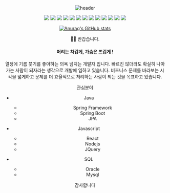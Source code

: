 <div align="center">
  
  ![header](https://capsule-render.vercel.app/api?type=wave&color=auto&height=300&section=header&text=capsule%20render&fontSize=90)
  
  <img src="https://img.shields.io/badge/Java-007396?style=flat-square&logo=#Java&logoColor=white"/>
  <img src="https://img.shields.io/badge/배지텍스트-배지컬러코드?style=flat-square&logo=아이콘이름&logoColor=white"/>
  <img src="https://img.shields.io/badge/배지텍스트-배지컬러코드?style=flat-square&logo=아이콘이름&logoColor=white"/>
  <img src="https://img.shields.io/badge/배지텍스트-배지컬러코드?style=flat-square&logo=아이콘이름&logoColor=white"/>
  <img src="https://img.shields.io/badge/배지텍스트-배지컬러코드?style=flat-square&logo=아이콘이름&logoColor=white"/>
  <img src="https://img.shields.io/badge/배지텍스트-배지컬러코드?style=flat-square&logo=아이콘이름&logoColor=white"/>
  <img src="https://img.shields.io/badge/배지텍스트-배지컬러코드?style=flat-square&logo=아이콘이름&logoColor=white"/>
  <img src="https://img.shields.io/badge/배지텍스트-배지컬러코드?style=flat-square&logo=아이콘이름&logoColor=white"/>
  <img src="https://img.shields.io/badge/배지텍스트-배지컬러코드?style=flat-square&logo=아이콘이름&logoColor=white"/>
  <img src="https://img.shields.io/badge/배지텍스트-배지컬러코드?style=flat-square&logo=아이콘이름&logoColor=white"/>
  <img src="https://img.shields.io/badge/배지텍스트-배지컬러코드?style=flat-square&logo=아이콘이름&logoColor=white"/>
  <img src="https://img.shields.io/badge/배지텍스트-배지컬러코드?style=flat-square&logo=아이콘이름&logoColor=white"/>
  <img src="https://img.shields.io/badge/배지텍스트-배지컬러코드?style=flat-square&logo=아이콘이름&logoColor=white"/>
  
  [![Anurag's GitHub stats](https://github-readme-stats.vercel.app/api?username=yjw8459)](https://yjw8459.github.io/)
  
🙇‍♂️ 반갑습니다.

#### 머리는 차갑게, 가슴은 뜨겁게 !
열정에 기름 붓기를 좋아하는 의욕 넘치는 개발자 입니다.
빠르진 않더라도 확실히 나아가는 사람이 되자라는 생각으로 개발에 임하고 있습니다.
비즈니스 문제를 바라보는 시각을 넓게하고 문제를 더 효율적으로 처리하는 사람이 되는 것을 목표하고 있습니다.



관심분야
- Java
  - Spring Framework
  - Spring Boot
  - JPA


- Javascript
  - React
  - Nodejs
  - JQuery

- SQL
  - Oracle
  - Mysql

감사합니다

  </div>
<!--
**yjw8459/yjw8459** is a ✨ _special_ ✨ repository because its `README.md` (this file) appears on your GitHub profile.

Here are some ideas to get you started:

- 🔭 I’m currently working on ...
- 🌱 I’m currently learning ...
- 👯 I’m looking to collaborate on ...
- 🤔 I’m looking for help with ...
- 💬 Ask me about ...
- 📫 How to reach me: ...
- 😄 Pronouns: ...
- ⚡ Fun fact: ...
-->
